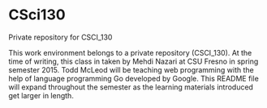 # CSci130
Private repository for CSCI_130

This work environment belongs to a private repository (CSCI_130).
At the time of writing, this class in taken by Mehdi Nazari at CSU Fresno in spring semester 2015.
Todd McLeod will be teaching web programming with the help of language programming Go developed by Google.
This README file will expand throughout the semester as the learning materials introduced get larger in length.
